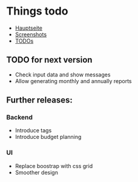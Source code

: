 # Things todo

* [Hauptseite](index.md)
* [Screenshots](screenshots.md)
* [TODOs](todo.md)

## TODO for next version

* Check input data and show messages
* Allow generating monthly and annually reports

## Further releases:

### Backend

* Introduce tags
* Introduce budget planning


### UI

* Replace boostrap with css grid
* Smoother design
